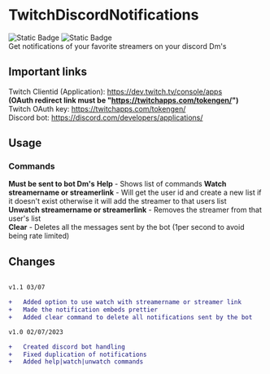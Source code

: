 # TwitchDiscordNotifications
![Static Badge](https://img.shields.io/badge/Version-v1.1-8ebff1?style=for-the-badge&logo=v)
![Static Badge](https://img.shields.io/badge/Language-python-3776ab?style=for-the-badge&logo=python)  
Get notifications of your favorite streamers on your discord Dm's

## Important links  
  
Twitch Clientid (Application): https://dev.twitch.tv/console/apps   
**(OAuth redirect link must be "https://twitchapps.com/tokengen/")**  
Twitch OAuth key: https://twitchapps.com/tokengen/  
Discord bot: https://discord.com/developers/applications/

## Usage  
### Commands
**Must be sent to bot Dm's**
**Help** - Shows list of commands
**Watch streamername or streamerlink** - Will get the user id and create a new list if it doesn't exist otherwise it will add the streamer to that users list  
**Unwatch streamername or streamerlink** - Removes the streamer from that user's list  
**Clear** - Deletes all the messages sent by the bot (1per second to avoid being rate limited)

## Changes
```diff

v1.1 03/07

+   Added option to use watch with streamername or streamer link
+   Made the notification embeds prettier
+   Added clear command to delete all notifications sent by the bot

v1.0 02/07/2023

+   Created discord bot handling
+   Fixed duplication of notifications
+   Added help|watch|unwatch commands

```